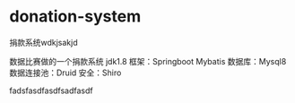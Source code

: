 # donation-system
捐款系统wdkjsakjd

数据比赛做的一个捐款系统
jdk1.8
框架：Springboot Mybatis 
数据库：Mysql8
数据连接池：Druid
安全：Shiro




fadsfasdfasdfsadfasdf
